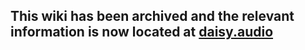 ## This wiki has been archived and the relevant information is now located at [daisy.audio](https://daisy.audio/)
